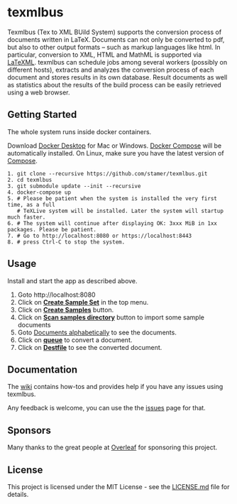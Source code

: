 # texmlbus

Texmlbus (Tex to XML BUild System) supports the conversion process of documents written in LaTeX. Documents can not only be converted to pdf, but also to other output formats – such as markup languages like html. In particular, conversion to XML, HTML and MathML is supported via [LaTeXML](https://dlmf.nist.gov/LaTeXML/). texmlbus can schedule jobs among several workers (possibly on different hosts), extracts and analyzes the conversion process of each document and stores results in its own database. Result documents as well as statistics about the results of the build process can be easily retrieved using a web browser.

## Getting Started

The whole system runs inside docker containers.

Download [Docker Desktop](https://www.docker.com/products/docker-desktop) for Mac or Windows. [Docker Compose](https://docs.docker.com/compose) will be automatically installed. On Linux, make sure you have the latest version of [Compose](https://docs.docker.com/compose/install/).

```
1. git clone --recursive https://github.com/stamer/texmlbus.git
2. cd texmlbus
3. git submodule update --init --recursive
4. docker-compose up
5. # Please be patient when the system is installed the very first time, as a full 
   # TeXLive system will be installed. Later the system will startup much faster.
6. # The system will continue after displaying OK: 3xxx MiB in 1xx packages. Please be patient.
7. # Go to http://localhost:8080 or https://localhost:8443
8. # press Ctrl-C to stop the system.
```

## Usage

Install and start the app as described above.

1. Goto http://localhost:8080
2. Click on <a href="https://github.com/stamer/texmlbus/wiki/images/texmlbus_home.png" target="_texmlbus">__Create Sample Set__</a> in the top menu.
2. Click on <a href="https://github.com/stamer/texmlbus/wiki/images/texmlbus_create_samples.png" target="_texmlbus">__Create Samples__</a> button.
3. Click on <a href="https://github.com/stamer/texmlbus/wiki/images/texmlbus_scan_samples.png" target="_texmlbus">__Scan samples directory__</a> button to import some sample documents
4. Goto <a href="https://github.com/stamer/texmlbus/wiki/images/texmlbus_documents_start.png" target="_texmlbus">Documents alphabetically</a> to see the documents.
5. Click on <a href="https://github.com/stamer/texmlbus/wiki/images/texmlbus_sample_documents.png" target="_texmlbus">__queue__</a> to convert a document.
6. Click on <a href="https://github.com/stamer/texmlbus/wiki/images/texmlbus_sample_documents.png" target="_texmlbus">__Destfile__</a> to see the converted document.

## Documentation

The [wiki](https://github.com/stamer/texmlbus/wiki) contains how-tos and provides help if you have any issues using texmlbus.

Any feedback is welcome, you can use the the [issues](https://github.com/stamer/texmlbus/issues) page for that.

## Sponsors

Many thanks to the great people at [Overleaf](https://www.overleaf.com) for sponsoring this project.

## License

This project is licensed under the MIT License - see the [LICENSE.md](LICENSE.md) file for details.




